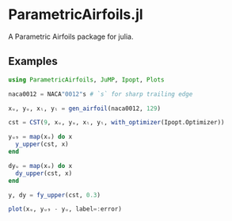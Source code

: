 # ParametricAirfoils.jl #

A Parametric Airfoils package for julia.

## Examples ##

```julia
using ParametricAirfoils, JuMP, Ipopt, Plots

naca0012 = NACA"0012"s # `s` for sharp trailing edge

xᵤ, yᵤ, xₗ, yₗ = gen_airfoil(naca0012, 129)

cst = CST(9, xᵤ, yᵤ, xₗ, yₗ, with_optimizer(Ipopt.Optimizer))

yᵤ₉ = map(xᵤ) do x
  y_upper(cst, x)
end

dyᵤ = map(xᵤ) do x
  dy_upper(cst, x)
end

y, dy = fy_upper(cst, 0.3)

plot(xᵤ, yᵤ₉ - yᵤ, label=:error)
```

